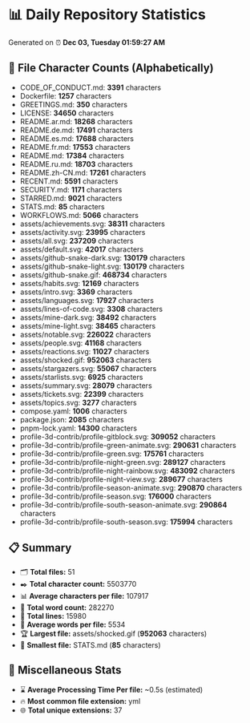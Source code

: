 # 📊 Daily Repository Statistics
Generated on ⏰ **Dec 03, Tuesday 01:59:27 AM**

## 📂 File Character Counts (Alphabetically)
- CODE_OF_CONDUCT.md: **3391** characters
- Dockerfile: **1257** characters
- GREETINGS.md: **350** characters
- LICENSE: **34650** characters
- README.ar.md: **18268** characters
- README.de.md: **17491** characters
- README.es.md: **17688** characters
- README.fr.md: **17553** characters
- README.md: **17384** characters
- README.ru.md: **18703** characters
- README.zh-CN.md: **17261** characters
- RECENT.md: **5591** characters
- SECURITY.md: **1171** characters
- STARRED.md: **9021** characters
- STATS.md: **85** characters
- WORKFLOWS.md: **5066** characters
- assets/achievements.svg: **38311** characters
- assets/activity.svg: **23995** characters
- assets/all.svg: **237209** characters
- assets/default.svg: **42017** characters
- assets/github-snake-dark.svg: **130179** characters
- assets/github-snake-light.svg: **130179** characters
- assets/github-snake.gif: **468734** characters
- assets/habits.svg: **12169** characters
- assets/intro.svg: **3369** characters
- assets/languages.svg: **17927** characters
- assets/lines-of-code.svg: **3308** characters
- assets/mine-dark.svg: **38492** characters
- assets/mine-light.svg: **38465** characters
- assets/notable.svg: **226022** characters
- assets/people.svg: **41168** characters
- assets/reactions.svg: **11027** characters
- assets/shocked.gif: **952063** characters
- assets/stargazers.svg: **55067** characters
- assets/starlists.svg: **6925** characters
- assets/summary.svg: **28079** characters
- assets/tickets.svg: **22399** characters
- assets/topics.svg: **3277** characters
- compose.yaml: **1006** characters
- package.json: **2085** characters
- pnpm-lock.yaml: **14300** characters
- profile-3d-contrib/profile-gitblock.svg: **309052** characters
- profile-3d-contrib/profile-green-animate.svg: **290631** characters
- profile-3d-contrib/profile-green.svg: **175761** characters
- profile-3d-contrib/profile-night-green.svg: **289127** characters
- profile-3d-contrib/profile-night-rainbow.svg: **483092** characters
- profile-3d-contrib/profile-night-view.svg: **289677** characters
- profile-3d-contrib/profile-season-animate.svg: **290870** characters
- profile-3d-contrib/profile-season.svg: **176000** characters
- profile-3d-contrib/profile-south-season-animate.svg: **290864** characters
- profile-3d-contrib/profile-south-season.svg: **175994** characters

## 📋 Summary
- 🗂️ **Total files:** 51
- ✒️ **Total character count:** 5503770
- 📊 **Average characters per file:** 107917
- 📝 **Total word count:** 282270
- 🧾 **Total lines:** 15980
- 📐 **Average words per file:** 5534
- 🏆 **Largest file:** assets/shocked.gif (**952063** characters)
- 🥉 **Smallest file:** STATS.md (**85** characters)

## 🌟 Miscellaneous Stats
- ⌛ **Average Processing Time Per file:** ~0.5s (estimated)
- 🔥 **Most common file extension:** yml
- 🌐 **Total unique extensions:** 37
